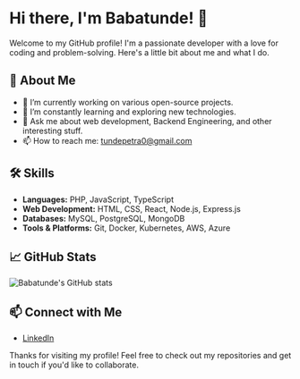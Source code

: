 # Hi there, I'm Babatunde! 👋

Welcome to my GitHub profile! I'm a passionate developer with a love for coding and problem-solving. Here's a little bit about me and what I do.

## 🚀 About Me

- 🔭 I’m currently working on various open-source projects.
- 🌱 I’m constantly learning and exploring new technologies.
- 💬 Ask me about web development, Backend Engineering, and other interesting stuff.
- 📫 How to reach me: [tundepetra0@gmail.com](mailto:tundepetra0@gmail.com)

## 🛠️ Skills

- **Languages:** PHP, JavaScript, TypeScript
- **Web Development:** HTML, CSS, React, Node.js, Express.js
- **Databases:** MySQL, PostgreSQL, MongoDB
- **Tools & Platforms:** Git, Docker, Kubernetes, AWS, Azure

## 📈 GitHub Stats

![Babatunde's GitHub stats](https://github-readme-stats.vercel.app/api?username=Bois1&show_icons=true&theme=radical)

## 📫 Connect with Me

- [LinkedIn](https://www.linkedin.com/in/babatunde-o-84119818b/)

Thanks for visiting my profile! Feel free to check out my repositories and get in touch if you'd like to collaborate.
